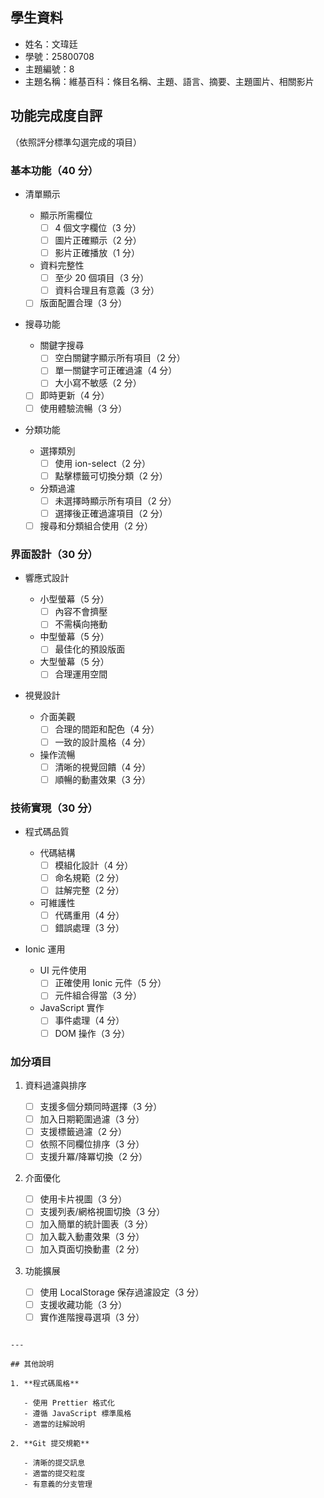 ## 學生資料

- 姓名：文瑋廷
- 學號：25800708
- 主題編號：8
- 主題名稱：維基百科：條目名稱、主題、語言、摘要、主題圖片、相關影片

## 功能完成度自評

（依照評分標準勾選完成的項目）

### 基本功能（40 分）

- 清單顯示

  - 顯示所需欄位
    - [ ] 4 個文字欄位（3 分）
    - [ ] 圖片正確顯示（2 分）
    - [ ] 影片正確播放（1 分）
  - 資料完整性
    - [ ] 至少 20 個項目（3 分）
    - [ ] 資料合理且有意義（3 分）
  - [ ] 版面配置合理（3 分）

- 搜尋功能

  - 關鍵字搜尋
    - [ ] 空白關鍵字顯示所有項目（2 分）
    - [ ] 單一關鍵字可正確過濾（4 分）
    - [ ] 大小寫不敏感（2 分）
  - [ ] 即時更新（4 分）
  - [ ] 使用體驗流暢（3 分）

- 分類功能
  - 選擇類別
    - [ ] 使用 ion-select（2 分）
    - [ ] 點擊標籤可切換分類（2 分）
  - 分類過濾
    - [ ] 未選擇時顯示所有項目（2 分）
    - [ ] 選擇後正確過濾項目（2 分）
  - [ ] 搜尋和分類組合使用（2 分）

### 界面設計（30 分）

- 響應式設計

  - 小型螢幕（5 分）
    - [ ] 內容不會擠壓
    - [ ] 不需橫向捲動
  - 中型螢幕（5 分）
    - [ ] 最佳化的預設版面
  - 大型螢幕（5 分）
    - [ ] 合理運用空間

- 視覺設計
  - 介面美觀
    - [ ] 合理的間距和配色（4 分）
    - [ ] 一致的設計風格（4 分）
  - 操作流暢
    - [ ] 清晰的視覺回饋（4 分）
    - [ ] 順暢的動畫效果（3 分）

### 技術實現（30 分）

- 程式碼品質

  - 代碼結構
    - [ ] 模組化設計（4 分）
    - [ ] 命名規範（2 分）
    - [ ] 註解完整（2 分）
  - 可維護性
    - [ ] 代碼重用（4 分）
    - [ ] 錯誤處理（3 分）

- Ionic 運用
  - UI 元件使用
    - [ ] 正確使用 Ionic 元件（5 分）
    - [ ] 元件組合得當（3 分）
  - JavaScript 實作
    - [ ] 事件處理（4 分）
    - [ ] DOM 操作（3 分）

### 加分項目

1. 資料過濾與排序

   - [ ] 支援多個分類同時選擇（3 分）
   - [ ] 加入日期範圍過濾（3 分）
   - [ ] 支援標籤過濾（2 分）
   - [ ] 依照不同欄位排序（3 分）
   - [ ] 支援升冪/降冪切換（2 分）

2. 介面優化

   - [ ] 使用卡片視圖（3 分）
   - [ ] 支援列表/網格視圖切換（3 分）
   - [ ] 加入簡單的統計圖表（3 分）
   - [ ] 加入載入動畫效果（3 分）
   - [ ] 加入頁面切換動畫（2 分）

3. 功能擴展

   - [ ] 使用 LocalStorage 保存過濾設定（3 分）
   - [ ] 支援收藏功能（3 分）
   - [ ] 實作進階搜尋選項（3 分）
```

---

## 其他說明

1. **程式碼風格**

   - 使用 Prettier 格式化
   - 遵循 JavaScript 標準風格
   - 適當的註解說明

2. **Git 提交規範**

   - 清晰的提交訊息
   - 適當的提交粒度
   - 有意義的分支管理
